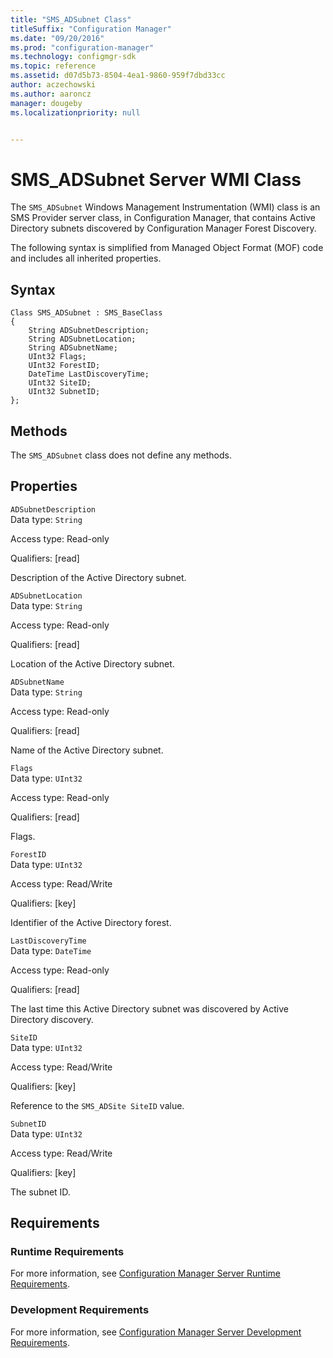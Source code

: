 ```yaml
---
title: "SMS_ADSubnet Class"
titleSuffix: "Configuration Manager"
ms.date: "09/20/2016"
ms.prod: "configuration-manager"
ms.technology: configmgr-sdk
ms.topic: reference
ms.assetid: d07d5b73-8504-4ea1-9860-959f7dbd33cc
author: aczechowski
ms.author: aaroncz
manager: dougeby
ms.localizationpriority: null


---
```

# SMS_ADSubnet Server WMI Class
The `SMS_ADSubnet` Windows Management Instrumentation (WMI) class is an SMS Provider server class, in Configuration Manager, that contains Active Directory subnets discovered by Configuration Manager Forest Discovery.  

 The following syntax is simplified from Managed Object Format (MOF) code and includes all inherited properties.  

## Syntax  

```  
Class SMS_ADSubnet : SMS_BaseClass  
{  
    String ADSubnetDescription;  
    String ADSubnetLocation;  
    String ADSubnetName;  
    UInt32 Flags;  
    UInt32 ForestID;  
    DateTime LastDiscoveryTime;  
    UInt32 SiteID;  
    UInt32 SubnetID;  
};  
```  

## Methods  
 The `SMS_ADSubnet` class does not define any methods.  

## Properties  
 `ADSubnetDescription`  
 Data type: `String`  

 Access type: Read-only  

 Qualifiers: [read]  

 Description of the Active Directory subnet.  

 `ADSubnetLocation`  
 Data type: `String`  

 Access type: Read-only  

 Qualifiers: [read]  

 Location of the Active Directory subnet.  

 `ADSubnetName`  
 Data type: `String`  

 Access type: Read-only  

 Qualifiers: [read]  

 Name of the Active Directory subnet.  

 `Flags`  
 Data type: `UInt32`  

 Access type: Read-only  

 Qualifiers: [read]  

 Flags.   

 `ForestID`  
 Data type: `UInt32`  

 Access type: Read/Write  

 Qualifiers: [key]  

 Identifier of the Active Directory forest.  

 `LastDiscoveryTime`  
 Data type: `DateTime`  

 Access type: Read-only  

 Qualifiers: [read]  

 The last time this Active Directory subnet was discovered by Active Directory discovery.  

 `SiteID`  
 Data type: `UInt32`  

 Access type: Read/Write  

 Qualifiers: [key]  

 Reference to the `SMS_ADSite SiteID` value.  

 `SubnetID`  
 Data type: `UInt32`  

 Access type: Read/Write  

 Qualifiers: [key]  

 The subnet ID.  

## Requirements  

### Runtime Requirements  
 For more information, see [Configuration Manager Server Runtime Requirements](../../../../../develop/core/reqs/server-runtime-requirements.md).  

### Development Requirements  
 For more information, see [Configuration Manager Server Development Requirements](../../../../../develop/core/reqs/server-development-requirements.md).  
